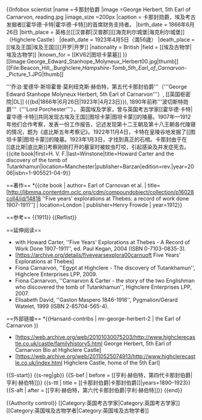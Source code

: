 {{Infobox scientist
|name              =卡那封伯爵
|image             =George Herbert, 5th Earl of Carnarvon, reading.jpg
|image_size       =200px
|caption           = 卡那封勋爵，埃及考古发掘者[[霍华德·卡特|霍华德·卡特]]的首席财务支持者。
|birth_date        = 1866年6月26日
|birth_place       = 英格兰[[汉普郡|汉普郡]][[海克利尔城堡|海克利尔城堡]]（Highclere Castle）
|death_date        = 1923年4月5日（満56歳）
|death_place       = [[埃及王国|埃及王国]][[开罗|开罗]]
|nationality       = British
|field             = [[埃及古物学|埃及古物学]]
|known_for         = [[KV62|图坦卡蒙墓]]
}}
[[Image:George_Edward_Stanhope_Molyneux_Herbert00.jpg|thumb]]
[[File:Beacon_Hill,_Burghclere,_Hampshire_-_Tomb_5th_Earl_of_Carnarvon_-_Picture_1.JPG|thumb]]

'''乔治·爱德华·斯坦霍普·莫利纽克斯·赫伯特，第五代卡那封伯爵'''（'''George Edward Stanhope Molyneux Herbert, 5th Earl of Carnarvon'''）, [[英国枢密院|DL]] ({{bd|1866年|6月26日|1923年|4月23日}}), 1890年前称'''波切斯特勋爵'''（'''Lord Porchester'''）， 英国埃及学家，曾与英国考古学家[[霍华德·卡特|霍华德·卡特]]共同发现古埃及王国[[图坦卡蒙|图坦卡蒙]]的陵墓。1907年—1912年他们合作考察，发表一份工作报告，记述发现第十二王朝及第十八王朝各代陵寝的情况，题为《底比斯五年考察记》。1922年11月4日，卡特在皇陵谷地发掘了[[图坦卡蒙|图坦卡蒙]]的陵墓。1923年1月3日，才找到真正的石棺。卡那封由于在[[底比斯|底比斯]]考察刚刚打开的墓室时被蚊虫叮咬，引起感染及并发症死去。<ref>{{cite book|first=H. V. F.|last=Winstone|title=Howard Carter and the discovery of the tomb of Tutankhamun|location=Manchester|publisher=Barzan|edition=rev.|year=2006|isbn=1-905521-04-9}}</ref>

==著作==
*{{cite book | author= Earl of Carnovan et al. | title=[http://libmma.contentdm.oclc.org/cdm/compoundobject/collection/p16028coll4/id/14818 ''Five years' explorations at Thebes: a record of work done 1907-1911''] | location=London | publisher=Henry Frowde | year=1912}}

==参考==
{{1911}}
{{Reflist}}

==延伸阅读==
* with Howard Carter, ''Five Years' Explorations at Thebes - A Record of Work Done 1907-1911'', ed. Paul Kegan, 2004 (ISBN 0-7103-0835-3).
* [https://archive.org/details/fiveyearsexplora00carnuoft Five Years' Explorations at Thebes]
* Fiona Carnarvon, ''Egypt at Highclere - The discovery of Tutankhamun'', Highclere Enterprises LPP, 2009.
* Fiona Carnarvon, ''Carnarvon & Carter - the story of the two Englishman who discovered the tomb of Tutankhamun'', Highclere Enterprises LPP, 2007.
* Elisabeth David, ''Gaston Maspero 1846-1916'', Pygmalion/Gérard Watelet, 1999 (ISBN 2-85704-565-4).

==外部链接==
*{{Hansard-contribs | mr-george-herbert-2 | the Earl of Carnarvon }}
* [https://web.archive.org/web/20101030075203/http://www.highclerecastle.co.uk/castle/familyhistory5.html George Herbert, 5th Earl of Carnarvon Bio at Highclere Castle]
* [https://web.archive.org/web/20110525074913/http://www.highclerecastle.co.uk/index.html Highclere Castle, home of the 5th Earl]

{{S-start}}
{{s-reg|gb}}
{{S-bef
 | before = [[亨利·赫伯特，第四代卡那封伯爵|亨利·赫伯特]]}}
{{s-ttl
 | title  = [[卡那封伯爵|卡那封伯爵]]|years=1890–1923}}
{{S-aft
 | after  = [[亨利·赫伯特，第六代卡那封伯爵|亨利·赫伯特]]}}
{{end}}

{{Authority control}}
[[Category:英国考古学家|Category:英国考古学家]]
[[Category:英国埃及古物学者|Category:英国埃及古物学者]]
